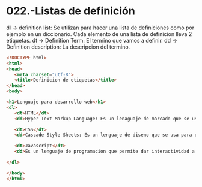 022.-Listas de definición
===

dl -> definition list: Se utilizan para hacer una lista de definiciones como por ejemplo en un diccionario.
Cada elemento de una lista de definicion lleva 2 etiquetas.
 dt -> Definition Term: El termino que vamos a definir.
 dd -> Definition description: La descripcion del termino.

 ```html
<!DOCTYPE html>
<html>
<head>
	<meta charset="utf-8">
	<title>Definicion de etiquetas</title>
</head>
<body>

<h1>Lenguaje para desarrollo web</h1>
<dl>
	<dt>HTML</dt>
	<dd>Hyper Text Markup Language: Es un lenaguaje de marcado que se usa para estructurar datos de una pagina web.</dd>

	<dt>CSS</dt>
	<dd>Cascade Style Sheets: Es un lenguaje de diseno que se usa para dar estilo a un documento html</dd>

	<dt>Javascript</dt>
	<dd>Es un lenguaje de programacion que permite dar interactividad a un sitio web.</dd>

</dl>

</body>
</html>
 ```